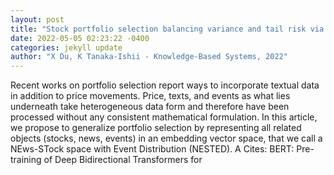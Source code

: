 ```yaml
--- 
layout: post 
title: "Stock portfolio selection balancing variance and tail risk via stock vector representation acquired from price data and texts" 
date: 2022-05-05 02:23:22 -0400 
categories: jekyll update 
author: "X Du, K Tanaka-Ishii - Knowledge-Based Systems, 2022" 
--- 
```

Recent works on portfolio selection report ways to incorporate textual data in addition to price movements. Price, texts, and events as what lies underneath take heterogeneous data form and therefore have been processed without any consistent mathematical formulation. In this article, we propose to generalize portfolio selection by representing all related objects (stocks, news, events) in an embedding vector space, that we call a NEws-STock space with Event Distribution (NESTED). A Cites: BERT: Pre-training of Deep Bidirectional Transformers for